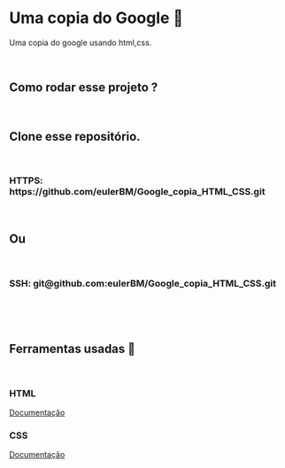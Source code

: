 <h1> Uma copia do Google 🗿 </h1>
<p> Uma copia do google usando html,css. </p>
<br>
<h2> Como rodar esse projeto ? </h2><br>

<h2>Clone esse repositório.</h2><br>

<h3> HTTPS: https://github.com/eulerBM/Google_copia_HTML_CSS.git</h3><br>
<h2>Ou</h2><br>
<h3> SSH: git@github.com:eulerBM/Google_copia_HTML_CSS.git</h3><br><br><br>

<h2> Ferramentas usadas 🔨</h2>
<br>
<h3> HTML </h3>
<a href="https://developer.mozilla.org/en-US/docs/Web/HTML">Documentação</a>
<br>
<h3> CSS </h3>
<a href="https://developer.mozilla.org/en-US/docs/Web/CSS">Documentação</a>
